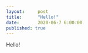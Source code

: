 ```yaml
---
layout:     post
title:      "Hello!"
date:       2020-06-7 6:00:00
published: true
---
```


Hello!
